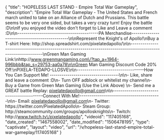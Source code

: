 {
    "title": "HOPELESS LAST STAND - Empire Total War Gameplay",
    "description": "Empire Total War Gameplay - The United States and French march united to take on an Alliance of Dutch and Prussians.  This battle seems to be very one sided, but takes a very crazy turn!  Enjoy the battle :D\n\nIf you enjoyed the video don't forget to Like and Leave a comment :D\n\n-----------------------------------------PA Merchandise----------------------------------------------\n\nRepresent the Knight's of Apollo!\nBuy a T-shirt Here: http:\/\/shop.spreadshirt.com\/pixelatedapollo\/\n\n---------------------------------------------------------------------------------------------------------------\nGreen Man Gaming Link:\nhttp:\/\/www.greenmangaming.com\/?tap_a=1964-996bbb&tap_s=29753-aa0a78\n\nGreen Man Gaming Discount Code 20% Off:\nPIXELA-TEDAPO-LLOSVE\n\n----------------------------------How You Can Support Me! -----------------------------------\n\n- Like, share and leave a comment :D\n- Turn OFF adblock or whitelist my channel\n- Buy a Game from Green Man Gaming (Use the Link Above) \n- Send me a GREAT battle Replay: pixelatedapollo@gmail.com\n\n------------------------------------------Connect With Me!-----------------------------------------\n\n- Email: pixelatedapollo@gmail.com\n- Twitter: https:\/\/twitter.com\/PixelatedApollo\n- Steam Group:  http:\/\/steamcommunity.com\/groups\/apollosknights\n- Twitch: http:\/\/www.twitch.tv\/pixelatedapollo",
    "videoid": "117405168",
    "date_created": "1467558002",
    "date_modified": "1506478195",
    "type": "captivate",
    "layout": "video",
    "url": "\/v\/hopeless-last-stand-empire-total-war-gameplay\/117405168"
}